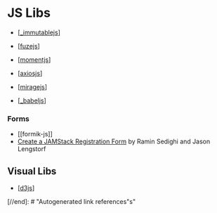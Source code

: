 # JS Libs

- [[_immutablejs]]
- [[fuzejs]]
- [[momentjs]]
- [[axiosjs]]
- [[miragejs]]

- [[_babeljs]]

### Forms

- [[formik-js]]
- [Create a JAMStack Registration Form](https://www.youtube.com/watch?v=i6dZTL7gsCY) by Ramin Sedighi and Jason Lengstorf

## Visual Libs

- [[d3js]]

[//begin]: # "Autogenerated link references for markdown compatibility"
[_immutablejs]: immutablejs/_immutablejs "Immutable JS"
[fuzejs]: fuzejs "Fuze JS"
[momentjs]: momentjs "Moment JS"
[axiosjs]: axiosjs "Axios"
[miragejs]: miragejs "Mirage JS"
[_babeljs]: babeljs/_babeljs "Babel JS"
[d3js]: d3js "D3 js"
[//end]: # "Autogenerated link references"s"
